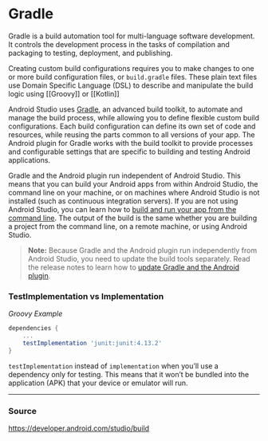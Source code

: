 # Gradle
Gradle is a build automation tool for multi-language software development. It controls the development process in the tasks of compilation and packaging to testing, deployment, and publishing.

Creating custom build configurations requires you to make changes to one or more build configuration files, or `build.gradle` files. These plain text files use Domain Specific Language (DSL) to describe and manipulate the build logic using [[Groovy]] or [[Kotlin]]

Android Studio uses [Gradle](http://www.gradle.org/), an advanced build toolkit, to automate and manage the build process, while allowing you to define flexible custom build configurations. Each build configuration can define its own set of code and resources, while reusing the parts common to all versions of your app. The Android plugin for Gradle works with the build toolkit to provide processes and configurable settings that are specific to building and testing Android applications.

Gradle and the Android plugin run independent of Android Studio. This means that you can build your Android apps from within Android Studio, the command line on your machine, or on machines where Android Studio is not installed (such as continuous integration servers). If you are not using Android Studio, you can learn how to [build and run your app from the command line](https://developer.android.com/studio/build/building-cmdline). The output of the build is the same whether you are building a project from the command line, on a remote machine, or using Android Studio.

>**Note:** Because Gradle and the Android plugin run independently from Android Studio, you need to update the build tools separately. Read the release notes to learn how to [update Gradle and the Android plugin](https://developer.android.com/studio/releases/gradle-plugin#updating-plugin).


### TestImplementation vs Implementation
_Groovy Example_
```groovy
dependencies { 
	... 
	testImplementation 'junit:junit:4.13.2' 
}
```
`testImplementation` instead of `implementation` when you’ll use a dependency only for testing. This means that it won’t be bundled into the application (APK) that your device or emulator will run.

---
### Source
https://developer.android.com/studio/build